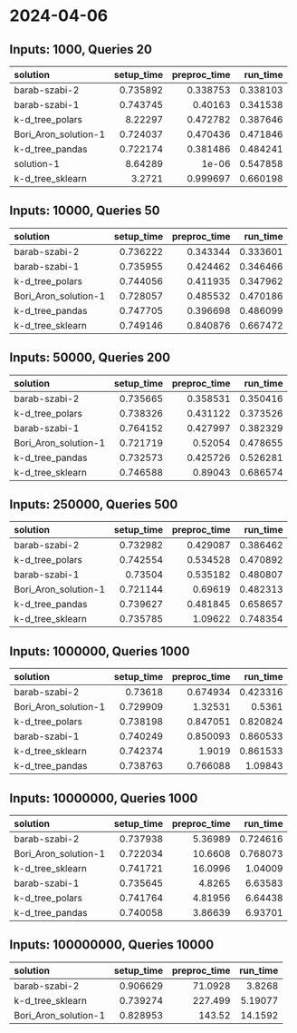 # 2024-04-06

## Inputs: 1000, Queries 20

| solution             |   setup_time |   preproc_time |   run_time |
|:---------------------|-------------:|---------------:|-----------:|
| barab-szabi-2        |     0.735892 |       0.338753 |   0.338103 |
| barab-szabi-1        |     0.743745 |       0.40163  |   0.341538 |
| k-d_tree_polars      |     8.22297  |       0.472782 |   0.387646 |
| Bori_Aron_solution-1 |     0.724037 |       0.470436 |   0.471846 |
| k-d_tree_pandas      |     0.722174 |       0.381486 |   0.484241 |
| solution-1           |     8.64289  |       1e-06    |   0.547858 |
| k-d_tree_sklearn     |     3.2721   |       0.999697 |   0.660198 |

## Inputs: 10000, Queries 50

| solution             |   setup_time |   preproc_time |   run_time |
|:---------------------|-------------:|---------------:|-----------:|
| barab-szabi-2        |     0.736222 |       0.343344 |   0.333601 |
| barab-szabi-1        |     0.735955 |       0.424462 |   0.346466 |
| k-d_tree_polars      |     0.744056 |       0.411935 |   0.347962 |
| Bori_Aron_solution-1 |     0.728057 |       0.485532 |   0.470186 |
| k-d_tree_pandas      |     0.747705 |       0.396698 |   0.486099 |
| k-d_tree_sklearn     |     0.749146 |       0.840876 |   0.667472 |

## Inputs: 50000, Queries 200

| solution             |   setup_time |   preproc_time |   run_time |
|:---------------------|-------------:|---------------:|-----------:|
| barab-szabi-2        |     0.735665 |       0.358531 |   0.350416 |
| k-d_tree_polars      |     0.738326 |       0.431122 |   0.373526 |
| barab-szabi-1        |     0.764152 |       0.427997 |   0.382329 |
| Bori_Aron_solution-1 |     0.721719 |       0.52054  |   0.478655 |
| k-d_tree_pandas      |     0.732573 |       0.425726 |   0.526281 |
| k-d_tree_sklearn     |     0.746588 |       0.89043  |   0.686574 |

## Inputs: 250000, Queries 500

| solution             |   setup_time |   preproc_time |   run_time |
|:---------------------|-------------:|---------------:|-----------:|
| barab-szabi-2        |     0.732982 |       0.429087 |   0.386462 |
| k-d_tree_polars      |     0.742554 |       0.534528 |   0.470892 |
| barab-szabi-1        |     0.73504  |       0.535182 |   0.480807 |
| Bori_Aron_solution-1 |     0.721144 |       0.69619  |   0.482313 |
| k-d_tree_pandas      |     0.739627 |       0.481845 |   0.658657 |
| k-d_tree_sklearn     |     0.735785 |       1.09622  |   0.748354 |

## Inputs: 1000000, Queries 1000

| solution             |   setup_time |   preproc_time |   run_time |
|:---------------------|-------------:|---------------:|-----------:|
| barab-szabi-2        |     0.73618  |       0.674934 |   0.423316 |
| Bori_Aron_solution-1 |     0.729909 |       1.32531  |   0.5361   |
| k-d_tree_polars      |     0.738198 |       0.847051 |   0.820824 |
| barab-szabi-1        |     0.740249 |       0.850093 |   0.860533 |
| k-d_tree_sklearn     |     0.742374 |       1.9019   |   0.861533 |
| k-d_tree_pandas      |     0.738763 |       0.766088 |   1.09843  |

## Inputs: 10000000, Queries 1000

| solution             |   setup_time |   preproc_time |   run_time |
|:---------------------|-------------:|---------------:|-----------:|
| barab-szabi-2        |     0.737938 |        5.36989 |   0.724616 |
| Bori_Aron_solution-1 |     0.722034 |       10.6608  |   0.768073 |
| k-d_tree_sklearn     |     0.741721 |       16.0996  |   1.04009  |
| barab-szabi-1        |     0.735645 |        4.8265  |   6.63583  |
| k-d_tree_polars      |     0.741764 |        4.81956 |   6.64438  |
| k-d_tree_pandas      |     0.740058 |        3.86639 |   6.93701  |

## Inputs: 100000000, Queries 10000

| solution             |   setup_time |   preproc_time |   run_time |
|:---------------------|-------------:|---------------:|-----------:|
| barab-szabi-2        |     0.906629 |        71.0928 |    3.8268  |
| k-d_tree_sklearn     |     0.739274 |       227.499  |    5.19077 |
| Bori_Aron_solution-1 |     0.828953 |       143.52   |   14.1592  |